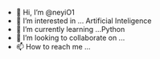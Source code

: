 - 👋 Hi, I’m @neyiO1
- 👀 I’m interested in ... Artificial Inteligence
- 🌱 I’m currently learning ...Python
- 💞️ I’m looking to collaborate on ...
- 📫 How to reach me ...

<!---
neyiO1/neyiO1 is a ✨ special ✨ repository because its `README.md` (this file) appears on your GitHub profile.
You can click the Preview link to take a look at your changes.
--->
